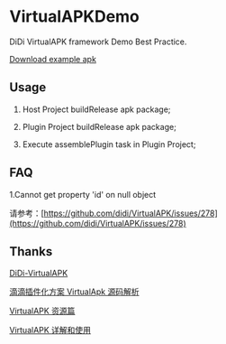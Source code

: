 # VirtualAPKDemo

DiDi VirtualAPK framework Demo Best Practice.

[Download example apk](https://raw.githubusercontent.com/xinpengfei520/VirtualAPKDemo/master/release/app-release.apk)

## Usage

1. Host Project buildRelease apk package;

2. Plugin Project buildRelease apk package;

3. Execute assemblePlugin task in Plugin Project;

## FAQ

1.Cannot get property 'id' on null object

请参考：[https://github.com/didi/VirtualAPK/issues/278](https://github.com/didi/VirtualAPK/issues/278)

## Thanks

[DiDi-VirtualAPK](https://github.com/didi/VirtualAPK)

[滴滴插件化方案 VirtualApk 源码解析](https://blog.csdn.net/lmj623565791/article/details/75000580)

[VirtualAPK 资源篇](https://www.notion.so/VirtualAPK-1fce1a910c424937acde9528d2acd537)

[VirtualAPK 详解和使用](https://juejin.im/entry/59e8618cf265da43143fcf68)